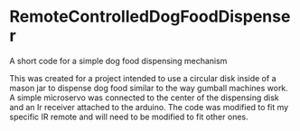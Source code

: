 # RemoteControlledDogFoodDispenser
A short code for a simple dog food dispensing mechanism

This was created for a project intended to use a circular disk inside of a mason jar to dispense dog food similar to the way gumball machines work.
A simple microservo was connected to the center of the dispensing disk and an Ir receiver attached to the arduino.
The code was modified to fit my specific IR remote and will need to be modified to fit other ones.
